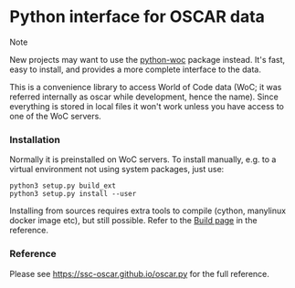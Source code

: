 # Python interface for OSCAR data

> [!NOTE]
> New projects may want to use the [python-woc](https://github.com/ssc-oscar/python-woc) package instead. It's fast, easy to install, and provides a more complete interface to the data.

This is a convenience library to access World of Code data
(WoC; it was referred internally as oscar while development, hence the name). 
Since everything is stored in local files it won't work unless you have access 
to one of the WoC servers.

### Installation

Normally it is preinstalled on WoC servers. To install manually, 
e.g. to a virtual environment not using system packages, just use:

```shell
python3 setup.py build_ext
python3 setup.py install --user
```

Installing from sources requires extra tools to compile (cython, 
manylinux docker image etc), but still possible. Refer to the 
[Build page](https://ssc-oscar.github.io/oscar.py) in the reference.

### Reference

Please see <https://ssc-oscar.github.io/oscar.py> for the full reference.

